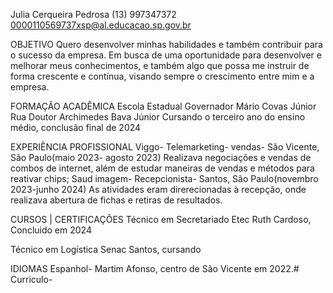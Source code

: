 Julia Cerqueira Pedrosa 
(13) 997347372
0000110569737xsp@al.educacao.sp.gov.br


OBJETIVO
Quero desenvolver minhas habilidades e também contribuir para o sucesso da empresa. Em busca de uma oportunidade para desenvolver e melhorar meus conhecimentos, e também algo que possa me instruir de forma crescente e contínua, visando sempre o crescimento entre mim e a empresa.


FORMAÇÃO ACADÊMICA
Escola Estadual Governador Mário Covas Júnior 
Rua Doutor Archimedes Bava Júnior
Cursando o terceiro ano do ensino médio, conclusão final de 2024

EXPERIÊNCIA PROFISSIONAL
Viggo- Telemarketing- vendas- São Vicente, São Paulo(maio 2023- agosto 2023)
Realizava negociações e vendas de combos de internet, além de estudar maneiras de vendas e métodos para reativar chips;
Saud imagem- Recepcionista- Santos, São Paulo(novembro 2023-junho 2024)
As atividades eram direrecionadas à recepção, onde realizava abertura de fichas e retiras de resultados.

CURSOS | CERTIFICAÇÕES
Técnico em Secretariado
Etec Ruth Cardoso, Concluido em 2024

Técnico em Logística 
Senac Santos, cursando


IDIOMAS
Espanhol- Martim Afonso, centro de São Vicente em 2022.# Curriculo-
